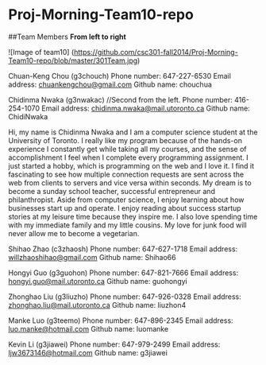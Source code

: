 Proj-Morning-Team10-repo
========================

##Team Members
**From left to right**

![Image of team10]
(https://github.com/csc301-fall2014/Proj-Morning-Team10-repo/blob/master/301Team.jpg)


Chuan-Keng Chou (g3chouch)
Phone number: 647-227-6530
Email address: chuankengchou@gmail.com 
Github name: chouchua


Chidinma Nwaka (g3nwakac)  //Second from the left.
Phone number: 416-254-1070
Email address: chidinma.nwaka@mail.utoronto.ca 
Github name: ChidiNwaka

Hi, my name is Chidinma Nwaka and I am a computer science student at the University of Toronto. I really like my program because of the hands-on experience I constantly get while taking all my courses, and the sense of accomplishment I feel when I complete every programming assignment. I just started a hobby, which is programming on the web and I love it. I find it fascinating to see how multiple connection requests are sent across the web from clients to servers and vice versa within seconds. My dream is to become a sunday school teacher, successful entrepreneur and philanthropist. Aside from computer science, I enjoy learning about how businesses start up and operate. I enjoy reading about success startup stories at my leisure time because they inspire me. I also love spending time with my immediate family and my little cousins. My love for junk food will never allow me to become a vegetarian.


Shihao Zhao (c3zhaosh)
Phone number: 647-627-1718
Email address: willzhaoshihao@gmail.com 
Github name: Shihao66


Hongyi Guo (g3guohon)
Phone number: 647-821-7666
Email address: hongyi.guo@mail.utoronto.ca 
Github name: guohongyi


Zhonghao Liu (g3liuzho)
Phone number: 647-926-0328
Email address: zhonghao.liu@mail.utoronto.ca 
Github name: liuzhon4


Manke Luo (g3teemo)
Phone number: 647-896-2345
Email address: luo.manke@hotmail.com 
Github name: luomanke


Kevin Li (g3jiawei)
Phone number: 647-979-2499
Email address: ljw3673146@hotmail.com 
Github name: g3jiawei
